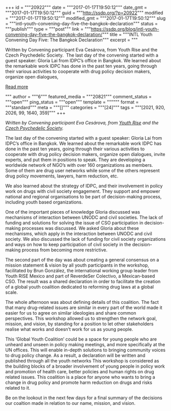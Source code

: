 +++
id = """20922"""
date = """2017-01-17T19:50:12"""
date_gmt = """2017-01-17T19:50:12"""
guid = """http://ssdp.org/?p=20922"""
modified = """2017-01-17T19:50:12"""
modified_gmt = """2017-01-17T19:50:12"""
slug = """intl-youth-convening-day-five-the-bangkok-declaration"""
status = """publish"""
type = """post"""
link = """https://ssdp.org/blog/intl-youth-convening-day-five-the-bangkok-declaration/"""
title = """INTL Youth Convening Day Five: The Bangkok Declaration"""
excerpt = """<p>Written by Convening participant Eva Cesárova, from Youth Rise and the Czech Psychedelic Society.  The last day of the convening started with a guest speaker: Gloria Lai from IDPC&#8217;s office in Bangkok. We learned about the remarkable work IDPC has done in the past ten years, going through their various activities to cooperate with drug policy decision makers, organize open dialogues,</p>
<div class="h10"></div>
<p><a class="more-link2 flat" href="https://ssdp.org/blog/intl-youth-convening-day-five-the-bangkok-declaration/">Read more</a></p>
"""
author = """6"""
featured_media = """20821"""
comment_status = """open"""
ping_status = """open"""
template = """"""
format = """standard"""
meta = """[]"""
categories = """[24]"""
tags = """[2021, 920, 2026, 99, 1640, 359]"""
+++
<p class="p1"><em>Written by Convening participant Eva Cesárova</em><em>, from <a href="http://youthrise.org/">Youth Rise</a> and the<a href="https://czeps.org/en/"> Czech Psychedelic Society</a>. </em></p>
<p class="p1"><span class="s1">The last day of the convening started with a guest speaker: Gloria Lai from IDPC&#8217;s office in Bangkok. We learned about the remarkable work<span class="Apple-converted-space"> </span>IDPC has done in the past ten years, going through their various activities to cooperate with drug policy decision makers, organize open dialogues, invite experts, and put them in positions to speak. They are developing a worldwide network of NGO’s with over 160 organizations as members. Some of them are drug user networks while some of the others represent drug policy movements, lawyers, harm reduction, etc.</span></p>
<p class="p1"><span class="s1">We also learned about the strategy of IDPC, and their involvement in policy work on drugs<span class="Apple-converted-space"> </span>with civil society engagement. They support and empower national and regional organisations to be part of decision-making process, including youth based organizations. </span></p>
<p class="p1"><span class="s1">One of the important pieces of knowledge Gloria discussed was mechanisms of interaction between UNODC and civil societies. The lack of funding and solutions for solving the issue of CSO participation in decision-making processes was discussed. We asked Gloria about these mechanisms, which apply in the interaction between UNODC and civil society. We also discussed the lack of funding for civil society organizations and ways on how to keep participation of civil society in the decision-making process from becoming more restrictive. </span></p>
<p class="p1"><span class="s1">The second part of the day was about creating a general consensus on a mission statement &amp; vision by all youth participants in the workshop, facilitated by Brun González, the international working group leader from Youth RISE Mexico and part of ReverdeSer Colectivo, a Mexican-based CSO. The result was a shared declaration in order to facilitate the creation of a global youth coalition dedicated to reforming drug laws at a global scale.</span></p>
<p class="p1"><span class="s1">The whole afternoon was about defining details of this coalition. The fact that many drug-related issues are similar in every part of the world made it easier for us to agree on similar ideologies and share common perspectives. This workshop allowed us to strengthen the network goal, mission, and vision, by standing for a position to let other stakeholders realise what works and doesn&#8217;t work for us as young people.</span></p>
<p class="p1"><span class="s1">This ‘Global Youth Coalition’ could be a space for young people who are unheard and unseen in policy making meetings, and more specifically at the UN offices. This will enable in-depth solutions to bringing community voices to drug policy change. </span><span class="s1">As a result, a declaration will be written and published through all the youth networks This workshop is considered as the building blocks of a broader involvement of young people in policy work and promotion of health care, better policies and human rights on drug related issues. This coalition is a place for anyone who wants to bring a change in drug policy and promote harm reduction on drugs and risks related to it.</span></p>
<p class="p1">Be on the lookout in the next few days for a final summary of the decisions our coaltion made in relation to our name, mission, and vision.</p>
